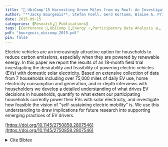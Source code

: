 ```yaml
---
title: "📜 UbiComp'15 Harvesting Green Miles from my Roof: An Investigation into Self-Sufficient Mobility with Electric Vehicles"
author: "**Jacky Bourgeois**, Stefan Foell, Gerd Kortuem, Blaine A. Price, Janet van der Linden, Eiman Y. Elbanhawy, Christopher Rimmer"
date: 2015-09-15
categories: [Research,📜 Publications]
tags: [Conference 📗,UbiComp 🎯,Energy ⚡,Participatory Data Analysis 📊, Electric Vehicle ⚡]
pdf: "bourgeois_ubicomp_2015.pdf"
pin: false
---
```


Electric vehicles are an increasingly attractive option for households to reduce carbon emissions, especially when they are powered by renewable energy. In this paper we report the results of an 18-month field trial investigating the desirability and feasibility of powering electric vehicles (EVs) with domestic solar electricity. Based on extensive collection of data from 7 households including over 75,000 miles of daily EV use, home electricity consumption and generation, and in-depth interviews with householders we develop a detailed understanding of what drives EV decisions in households, quantify to what extent our participating households currently power their EVs with solar electricity, and investigate how feasible the vision of "self-sustaining electric mobility" is. We use this understanding to draw implications for future research into supporting emerging practices of EV drivers.

[https://doi.org/10.1145/2750858.2807546](https://doi.org/10.1145/2750858.2807546)

<details>
    <summary>Cite Bibtex</summary>
    <pre>
@inproceedings{10.1145/2750858.2807546,
    author = {Bourgeois, Jacky and Foell, Stefan and Kortuem, Gerd and Price, Blaine A. and van der Linden, Janet and Elbanhawy, Eiman Y. and Rimmer, Christopher},
    title = {Harvesting Green Miles from My Roof: An Investigation into Self-Sufficient Mobility with Electric Vehicles},
    year = {2015},
    isbn = {9781450335744},
    publisher = {Association for Computing Machinery},
    address = {New York, NY, USA},
    url = {https://doi.org/10.1145/2750858.2807546},
    doi = {10.1145/2750858.2807546},
    abstract = {Electric vehicles are an increasingly attractive option for households to reduce carbon
    emissions, especially when they are powered by renewable energy. In this paper we
    report the results of an 18-month field trial investigating the desirability and feasibility
    of powering electric vehicles (EVs) with domestic solar electricity. Based on extensive
    collection of data from 7 households including over 75,000 miles of daily EV use,
    home electricity consumption and generation, and in-depth interviews with householders
    we develop a detailed understanding of what drives EV decisions in households, quantify
    to what extent our participating households currently power their EVs with solar electricity,
    and investigate how feasible the vision of "self-sustaining electric mobility" is.
    We use this understanding to draw implications for future research into supporting
    emerging practices of EV drivers.},
    booktitle = {Proceedings of the 2015 ACM International Joint Conference on Pervasive and Ubiquitous Computing},
    pages = {1065–1076},
    numpages = {12},
    keywords = {microgeneration, domestic charging, solar electricity, data mining, sustainability, user study, electric vehicle},
    location = {Osaka, Japan},
    series = {UbiComp '15}
}
    </pre>
</details>